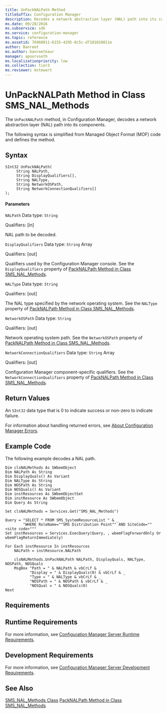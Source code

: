 ```yaml
---
title: UnPackNALPath Method
titleSuffix: Configuration Manager
description: Decodes a network abstraction layer (NAL) path into its components.
ms.date: 09/20/2016
ms.subservice: sdk
ms.service: configuration-manager
ms.topic: reference
ms.assetid: 76960011-6155-4295-8c5c-d7181018011e
author: Banreet
ms.author: banreetkaur
manager: apoorvseth
ms.localizationpriority: low
ms.collection: tier3
ms.reviewer: mstewart
---
```

# UnPackNALPath Method in Class SMS_NAL_Methods
The `UnPackNALPath` method, in Configuration Manager, decodes a network abstraction layer (NAL) path into its components.

 The following syntax is simplified from Managed Object Format (MOF) code and defines the method.

## Syntax

```
SInt32 UnPackNALPath(
     String NALPath,
     String DisplayQualifiers[],
     String NALType,
     String NetworkOSPath,
     String NetworkConnectionQualifiers[]
);
```

#### Parameters
 `NALPath`
 Data type: `String`

 Qualifiers: [in]

 NAL path to be decoded.

 `DisplayQualifiers`
 Data type: `String` Array

 Qualifiers: [out]

 Qualifiers used by the Configuration Manager console. See the `DisplayQualifiers` property of [PackNALPath Method in Class SMS_NAL_Methods](../../../develop/reference/misc/packnalpath-method-in-class-sms_nal_methods.md).

 `NALType`
 Data type: `String`

 Qualifiers: [out]

 The NAL type specified by the network operating system. See the `NALType` property of [PackNALPath Method in Class SMS_NAL_Methods](../../../develop/reference/misc/packnalpath-method-in-class-sms_nal_methods.md).

 `NetworkOSPath`
 Data type: `String`

 Qualifiers: [out]

 Network operating system path. See the `NetworkOSPath` property of [PackNALPath Method in Class SMS_NAL_Methods](../../../develop/reference/misc/packnalpath-method-in-class-sms_nal_methods.md).

 `NetworkConnectionQualifiers`
 Data type: `String` Array

 Qualifiers: [out]

 Configuration Manager component-specific qualifiers. See the `NetworkConnectionQualifiers` property of [PackNALPath Method in Class SMS_NAL_Methods](../../../develop/reference/misc/packnalpath-method-in-class-sms_nal_methods.md).

## Return Values
 An `SInt32` data type that is 0 to indicate success or non-zero to indicate failure.

 For information about handling returned errors, see [About Configuration Manager Errors](../../../develop/core/understand/about-configuration-manager-errors.md).

## Example Code
 The following example decodes a NAL path.

```
Dim clsNALMethods As SWbemObject
Dim NALPath As String
Dim DisplayQuals() As Variant
Dim NALType As String
Dim NOSPath As String
Dim NOSQuals() As Variant
Dim instResources As SWbemObjectSet
Dim instResource As SWbemObject
Dim Query As String

Set clsNALMethods = Services.Get("SMS_NAL_Methods")

Query = "SELECT * FROM SMS_SystemResourceList " & _
        "WHERE RoleName=""SMS Distribution Point"" AND SiteCode=""<site code>"""
Set instResources = Services.ExecQuery(Query, , wbemFlagForwardOnly Or wbemFlagReturnImmediately)

For Each instResource In instResources
    NALPath = instResource.NALPath

    clsNALMethods.UnPackNALPath NALPath, DisplayQuals, NALType, NOSPath, NOSQuals
    MsgBox "Path = " & NALPath & vbCrLf & _
           "Display = " & DisplayQuals(0) & vbCrLf & _
           "Type = " & NALType & vbCrLf & _
           "NOSPath = " & NOSPath & vbCrLf & _
           "NOSQual = " & NOSQuals(0)
Next
```

## Requirements

## Runtime Requirements
 For more information, see [Configuration Manager Server Runtime Requirements](../../../develop/core/reqs/server-runtime-requirements.md).

## Development Requirements
 For more information, see [Configuration Manager Server Development Requirements](../../../develop/core/reqs/server-development-requirements.md).

## See Also
 [SMS_NAL_Methods Class](../../../develop/reference/misc/sms_nal_methods-server-wmi-class.md)
 [PackNALPath Method in Class SMS_NAL_Methods](../../../develop/reference/misc/packnalpath-method-in-class-sms_nal_methods.md)
